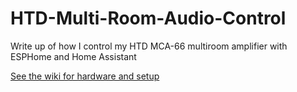 # HTD-Multi-Room-Audio-Control
Write up of how I control my HTD MCA-66 multiroom amplifier with ESPHome and Home Assistant

[See the wiki for hardware and setup](https://github.com/J-Pipe/HTD-Multi-Room-Audio-Control/wiki)
